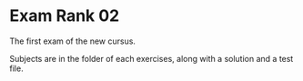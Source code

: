 # Exam Rank 02

The first exam of the new cursus.

Subjects are in the folder of each exercises, along with a solution and a test file.